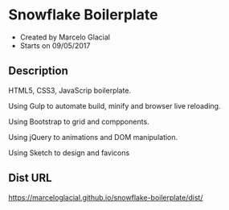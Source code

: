 # Snowflake Boilerplate

* Created by Marcelo Glacial
* Starts on 09/05/2017

## Description

HTML5, CSS3, JavaScrip boilerplate.

Using Gulp to automate build, minify and browser live reloading.

Using Bootstrap to grid and compponents.

Using jQuery to animations and DOM manipulation.

Using Sketch to design and favicons

## Dist URL

<https://marceloglacial.github.io/snowflake-boilerplate/dist/>